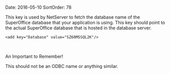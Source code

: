 Date: 2016-05-10
SortOrder: 78

This key is used by NetServer to fetch the database name of the SuperOffice database that your application is using. This key should point to the actual SuperOffice database that is hosted in the database server.

```
<add key="Database" value="SZ60MSSQL2K"/>
```

 

An Important to Remember!

This should not be an ODBC name or anything similar.
